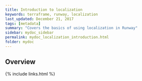 ```yaml
---
title: Introduction to localization
keywords: terraframe, runway, localization
last_updated: December 21, 2017
tags: [metadata]
summary: "Covers the basics of using localization in Runway"
sidebar: mydoc_sidebar
permalink: mydoc_localization_introduction.html
folder: mydoc
---
```


## Overview



{% include links.html %}
